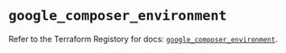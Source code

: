 # `google_composer_environment`

Refer to the Terraform Registory for docs: [`google_composer_environment`](https://registry.terraform.io/providers/hashicorp/google-beta/5.29.0/docs/resources/google_composer_environment).
